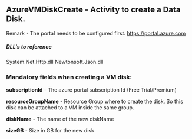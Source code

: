 ## AzureVMDiskCreate - Activity to create a Data Disk.

Remark - The portal needs to be configured first. https://portal.azure.com

##### DLL's to reference

System.Net.Http.dll
Newtonsoft.Json.dll

### Mandatory fields when creating a VM disk:

**subscriptionId**		- The azure portal subscription Id (Free Trial/Premium)

**resourceGroupName**	- Resource Group where to create the disk. So this disk can be attached to a VM inside the same group.

**diskName**			- The name of the new diskName

**sizeGB**				- Size in GB for the new disk
